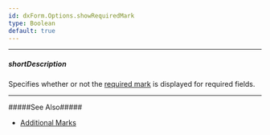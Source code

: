 ```yaml
---
id: dxForm.Options.showRequiredMark
type: Boolean
default: true
---
```

---
##### shortDescription
Specifies whether or not the [required mark](/Documentation/ApiReference/UI_Widgets/dxForm/Configuration/#requiredMark) is displayed for required fields.

---
#####See Also#####
- [Additional Marks](/Documentation/Guide/Widgets/Form/Configure_Item_Labels/Additional_Marks/)
